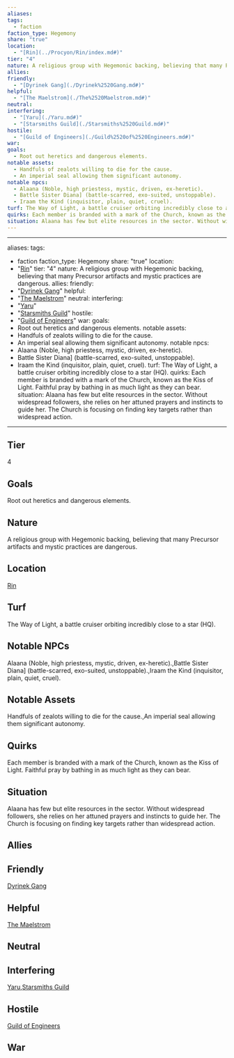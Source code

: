 ```yaml
---
aliases: 
tags:
  - faction
faction_type: Hegemony
share: "true"
location:
  - "[Rin](../Procyon/Rin/index.md#)"
tier: "4"
nature: A religious group with Hegemonic backing, believing that many Precursor artifacts and mystic practices are dangerous.
allies: 
friendly:
  - "[Dyrinek Gang](./Dyrinek%2520Gang.md#)"
helpful:
  - "[The Maelstrom](./The%2520Maelstrom.md#)"
neutral: 
interfering:
  - "[Yaru](./Yaru.md#)"
  - "[Starsmiths Guild](./Starsmiths%2520Guild.md#)"
hostile:
  - "[Guild of Engineers](./Guild%2520of%2520Engineers.md#)"
war: 
goals:
  - Root out heretics and dangerous elements.
notable assets:
  - Handfuls of zealots willing to die for the cause.
  - An imperial seal allowing them significant autonomy.
notable npcs:
  - Alaana (Noble, high priestess, mystic, driven, ex-heretic).
  - Battle Sister Diana] (battle-scarred, exo-suited, unstoppable).
  - Iraam the Kind (inquisitor, plain, quiet, cruel).
turf: The Way of Light, a battle cruiser orbiting incredibly close to a star (HQ).
quirks: Each member is branded with a mark of the Church, known as the Kiss of Light. Faithful pray by bathing in as much light as they can bear.
situation: Alaana has few but elite resources in the sector. Without widespread followers, she relies on her attuned prayers and instincts to guide her. The Church is focusing on finding key targets rather than widespread action.
---
```

---
aliases: 
tags:
  - faction
faction_type: Hegemony
share: "true"
location:
  - "[Rin](../Procyon/Rin/index.md#)"
tier: "4"
nature: A religious group with Hegemonic backing, believing that many Precursor artifacts and mystic practices are dangerous.
allies:
friendly: 
  - "[Dyrinek Gang](./Dyrinek%2520Gang.md#)"
helpful: 
  - "[The Maelstrom](./The%2520Maelstrom.md#)"
neutral: 
interfering: 
  - "[Yaru](./Yaru.md#)"
  - "[Starsmiths Guild](./Starsmiths%2520Guild.md#)"
hostile: 
  - "[Guild of Engineers](./Guild%2520of%2520Engineers.md#)"
war:
goals:
- Root out heretics and dangerous elements.
notable assets: 
- Handfuls of zealots willing to die for the cause.
- An imperial seal allowing them significant autonomy.
notable npcs:
- Alaana (Noble, high priestess, mystic, driven, ex-heretic).
- Battle Sister Diana] (battle-scarred, exo-suited, unstoppable).
- Iraam the Kind (inquisitor, plain, quiet, cruel).
turf: The Way of Light, a battle cruiser orbiting incredibly close to a star (HQ).
quirks: Each member is branded with a mark of the Church, known as the Kiss of Light. Faithful pray by bathing in as much light as they can bear.
situation: Alaana has few but elite resources in the sector. Without widespread followers, she relies on her attuned prayers and instincts to guide her. The Church is focusing on finding key targets rather than widespread action.
---
## Tier

4

## Goals

Root out heretics and dangerous elements.

## Nature

A religious group with Hegemonic backing, believing that many Precursor artifacts and mystic practices are dangerous.

## Location

[Rin](../Procyon/Rin/index.md.md#.md#)

## Turf

The Way of Light, a battle cruiser orbiting incredibly close to a star (HQ).

## Notable NPCs

Alaana (Noble, high priestess, mystic, driven, ex-heretic).,Battle Sister Diana] (battle-scarred, exo-suited, unstoppable).,Iraam the Kind (inquisitor, plain, quiet, cruel).

## Notable Assets

Handfuls of zealots willing to die for the cause.,An imperial seal allowing them significant autonomy.

## Quirks

Each member is branded with a mark of the Church, known as the Kiss of Light. Faithful pray by bathing in as much light as they can bear.

## Situation

Alaana has few but elite resources in the sector. Without widespread followers, she relies on her attuned prayers and instincts to guide her. The Church is focusing on finding key targets rather than widespread action.

## Allies



## Friendly 

[Dyrinek Gang](./Dyrinek%2520Gang.md.md#.md#)

## Helpful 

[The Maelstrom](./The%2520Maelstrom.md.md#.md#)

## Neutral 



## Interfering

[Yaru](./Yaru.md.md#.md#),[Starsmiths Guild](./Starsmiths%2520Guild.md.md#.md#)

## Hostile

[Guild of Engineers](./Guild%2520of%2520Engineers.md.md#.md#)

## War


